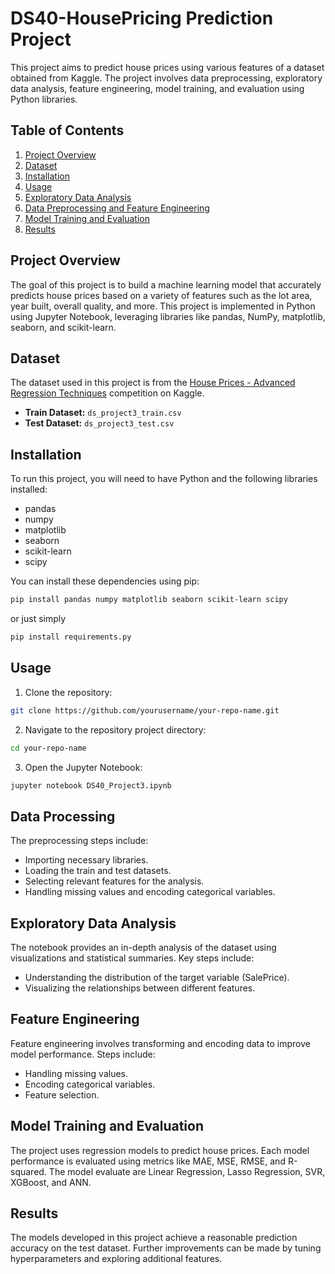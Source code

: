 # DS40-HousePricing Prediction Project

This project aims to predict house prices using various features of a dataset obtained from Kaggle. The project involves data preprocessing, exploratory data analysis, feature engineering, model training, and evaluation using Python libraries.

## Table of Contents

1. [Project Overview](#project-overview)
2. [Dataset](#dataset)
3. [Installation](#installation)
4. [Usage](#usage)
6. [Exploratory Data Analysis](#exploratory-data-analysis)
7. [Data Preprocessing and Feature Engineering](#feature-engineering)
8. [Model Training and Evaluation](#model-training-and-evaluation)
9. [Results](#results)

## Project Overview

The goal of this project is to build a machine learning model that accurately predicts house prices based on a variety of features such as the lot area, year built, overall quality, and more. This project is implemented in Python using Jupyter Notebook, leveraging libraries like pandas, NumPy, matplotlib, seaborn, and scikit-learn.

## Dataset

The dataset used in this project is from the [House Prices - Advanced Regression Techniques](https://www.kaggle.com/competitions/house-prices-advanced-regression-techniques/data) competition on Kaggle.

- **Train Dataset:** `ds_project3_train.csv`
- **Test Dataset:** `ds_project3_test.csv`

## Installation

To run this project, you will need to have Python and the following libraries installed:

- pandas
- numpy
- matplotlib
- seaborn
- scikit-learn
- scipy

You can install these dependencies using pip:

```bash
pip install pandas numpy matplotlib seaborn scikit-learn scipy
```
or just simply 
```bash
pip install requirements.py
```

## Usage

1. Clone the repository:
```bash
git clone https://github.com/yourusername/your-repo-name.git
``` 
2. Navigate to the repository project directory:
```bash
cd your-repo-name
``` 
3. Open the Jupyter Notebook:
```bash
jupyter notebook DS40_Project3.ipynb
```

## Data Processing
The preprocessing steps include:

- Importing necessary libraries.
- Loading the train and test datasets.
- Selecting relevant features for the analysis.
- Handling missing values and encoding categorical variables.

## Exploratory Data Analysis
The notebook provides an in-depth analysis of the dataset using visualizations and statistical summaries. Key steps include:

- Understanding the distribution of the target variable (SalePrice).
- Visualizing the relationships between different features.

## Feature Engineering
Feature engineering involves transforming and encoding data to improve model performance. Steps include:

- Handling missing values.
- Encoding categorical variables.
- Feature selection.

## Model Training and Evaluation
The project uses regression models to predict house prices. Each model performance is evaluated using metrics like MAE, MSE, RMSE, and R-squared. The model evaluate are Linear Regression, Lasso Regression, SVR, XGBoost, and ANN. 

## Results
The models developed in this project achieve a reasonable prediction accuracy on the test dataset. Further improvements can be made by tuning hyperparameters and exploring additional features.
